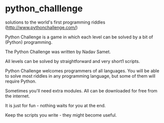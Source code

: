 # python_challlenge
solutions to the world's first programming riddles (http://www.pythonchallenge.com/)



Python Challenge is a game in which each level can be solved by a bit of (Python) programming.

The Python Challenge was written by Nadav Samet.

All levels can be solved by straightforward and very short1 scripts.

Python Challenge welcomes programmers of all languages. You will be able to solve most riddles in any programming language, but some of them will require Python.

Sometimes you'll need extra modules. All can be downloaded for free from the internet.

It is just for fun - nothing waits for you at the end.

Keep the scripts you write - they might become useful. 

